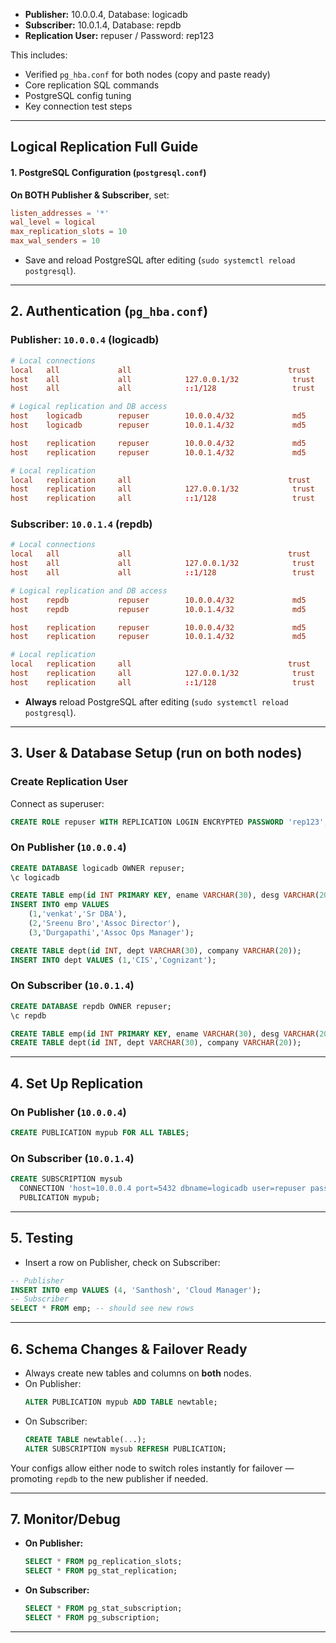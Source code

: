 

- **Publisher:** 10.0.0.4, Database: logicadb
- **Subscriber:** 10.0.1.4, Database: repdb
- **Replication User:** repuser / Password: rep123

This includes: 
- Verified `pg_hba.conf` for both nodes (copy and paste ready)
- Core replication SQL commands
- PostgreSQL config tuning
- Key connection test steps

***

## Logical Replication Full Guide

#### 1. PostgreSQL Configuration (`postgresql.conf`)

**On BOTH Publisher & Subscriber**, set:
```conf
listen_addresses = '*'
wal_level = logical
max_replication_slots = 10
max_wal_senders = 10
```
- Save and reload PostgreSQL after editing (`sudo systemctl reload postgresql`).

***

## 2. Authentication (`pg_hba.conf`)

### Publisher: `10.0.0.4` (**logicadb**)

```conf
# Local connections
local   all             all                                   trust
host    all             all            127.0.0.1/32            trust
host    all             all            ::1/128                 trust

# Logical replication and DB access
host    logicadb        repuser        10.0.0.4/32             md5
host    logicadb        repuser        10.0.1.4/32             md5

host    replication     repuser        10.0.0.4/32             md5
host    replication     repuser        10.0.1.4/32             md5

# Local replication
local   replication     all                                   trust
host    replication     all            127.0.0.1/32            trust
host    replication     all            ::1/128                 trust
```

### Subscriber: `10.0.1.4` (**repdb**)

```conf
# Local connections
local   all             all                                   trust
host    all             all            127.0.0.1/32            trust
host    all             all            ::1/128                 trust

# Logical replication and DB access
host    repdb           repuser        10.0.0.4/32             md5
host    repdb           repuser        10.0.1.4/32             md5

host    replication     repuser        10.0.0.4/32             md5
host    replication     repuser        10.0.1.4/32             md5

# Local replication
local   replication     all                                   trust
host    replication     all            127.0.0.1/32            trust
host    replication     all            ::1/128                 trust
```
- **Always** reload PostgreSQL after editing (`sudo systemctl reload postgresql`).

***

## 3. User & Database Setup (run on both nodes)

### Create Replication User

Connect as superuser:
```sql
CREATE ROLE repuser WITH REPLICATION LOGIN ENCRYPTED PASSWORD 'rep123';
```

### On Publisher (`10.0.0.4`)
```sql
CREATE DATABASE logicadb OWNER repuser;
\c logicadb

CREATE TABLE emp(id INT PRIMARY KEY, ename VARCHAR(30), desg VARCHAR(20));
INSERT INTO emp VALUES
    (1,'venkat','Sr DBA'),
    (2,'Sreenu Bro','Assoc Director'),
    (3,'Durgapathi','Assoc Ops Manager');

CREATE TABLE dept(id INT, dept VARCHAR(30), company VARCHAR(20));
INSERT INTO dept VALUES (1,'CIS','Cognizant');
```

### On Subscriber (`10.0.1.4`)
```sql
CREATE DATABASE repdb OWNER repuser;
\c repdb

CREATE TABLE emp(id INT PRIMARY KEY, ename VARCHAR(30), desg VARCHAR(20));
CREATE TABLE dept(id INT, dept VARCHAR(30), company VARCHAR(20));
```

***

## 4. Set Up Replication

### On Publisher (`10.0.0.4`)
```sql
CREATE PUBLICATION mypub FOR ALL TABLES;
```

### On Subscriber (`10.0.1.4`)
```sql
CREATE SUBSCRIPTION mysub
  CONNECTION 'host=10.0.0.4 port=5432 dbname=logicadb user=repuser password=rep123'
  PUBLICATION mypub;
```

***

## 5. Testing

- Insert a row on Publisher, check on Subscriber:
```sql
-- Publisher
INSERT INTO emp VALUES (4, 'Santhosh', 'Cloud Manager');
-- Subscriber
SELECT * FROM emp; -- should see new rows
```

***

## 6. Schema Changes & Failover Ready

- Always create new tables and columns on **both** nodes.
- On Publisher:
  ```sql
  ALTER PUBLICATION mypub ADD TABLE newtable;
  ```
- On Subscriber:
  ```sql
  CREATE TABLE newtable(...);
  ALTER SUBSCRIPTION mysub REFRESH PUBLICATION;
  ```

Your configs allow either node to switch roles instantly for failover — promoting `repdb` to the new publisher if needed.

***

## 7. Monitor/Debug

- **On Publisher:**
  ```sql
  SELECT * FROM pg_replication_slots;
  SELECT * FROM pg_stat_replication;
  ```
- **On Subscriber:**
  ```sql
  SELECT * FROM pg_stat_subscription;
  SELECT * FROM pg_subscription;
  ```

***


